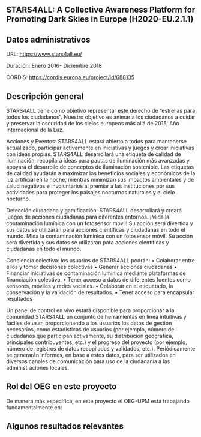 ## STARS4ALL: A Collective Awareness Platform for Promoting Dark Skies in Europe (H2020-EU.2.1.1)

## Datos administrativos

URL: https://www.stars4all.eu/

Duración: Enero 2016- Diciembre 2018

CORDIS: https://cordis.europa.eu/project/id/688135

## Descripción general
STARS4ALL tiene como objetivo representar este derecho de “estrellas para todos los ciudadanos”. Nuestro objetivo es animar a los ciudadanos a cuidar y preservar la oscuridad de los cielos europeos más allá de 2015, Año Internacional de la Luz.

Acciones y Eventos: STARS4ALL estará abierto a todos para mantenerse actualizado, participar activamente en iniciativas y juegos y crear iniciativas con ideas propias. STARS4ALL desarrollará una etiqueta de calidad de iluminación, recopilará ideas para pautas de iluminación más avanzadas y apoyará el desarrollo de conceptos de iluminación sostenible. Las etiquetas de calidad ayudarán a maximizar los beneficios sociales y económicos de la luz artificial en la noche, mientras minimizan sus impactos ambientales y de salud negativos e involuntarios al premiar a las instituciones por sus actividades para proteger los paisajes nocturnos naturales y el cielo nocturno.

Detección ciudadana y gamificación: STARS4ALL desarrollará y creará juegos de acciones ciudadanas para diferentes entornos. ¡Mida la contaminación lumínica con un fotosensor móvil! Su acción será divertida y sus datos se utilizarán para acciones científicas y ciudadanas en todo el mundo. Mida la contaminación lumínica con un fotosensor móvil. Su acción será divertida y sus datos se utilizarán para acciones científicas y ciudadanas en todo el mundo.

Conciencia colectiva: los usuarios de STARS4ALL podrán:
• Colaborar entre ellos y tomar decisiones colectivas
• Generar acciones ciudadanas
• Financiar iniciativas de contaminación lumínica mediante plataformas de financiación colectiva.
• Tener acceso a datos de diferentes fuentes como sensores, móviles y redes sociales.
• Colaborar en el etiquetado, la conservación y la validación de resultados.
• Tener acceso para encapsular resultados

Un panel de control en vivo estará disponible para proporcionar a la comunidad STARS4ALL un conjunto de herramientas en línea intuitivas y fáciles de usar, proporcionando a los usuarios los datos de gestión necesarios, como estadísticas de usuarios (por ejemplo, número de ciudadanos que participan activamente, su distribución geográfica, principales contribuyentes, etc.) y el progreso del proyecto (por ejemplo, número de registros de datos recopilados y validados, etc.). Periódicamente se generarán informes, en base a estos datos, para ser utilizados en diversos canales de comunicación para uso de la ciudadanía a las administraciones locales.



## Rol del OEG en este proyecto
De manera más específica, en este proyecto el OEG-UPM está trabajando fundamentalmente en:


## Algunos resultados relevantes
